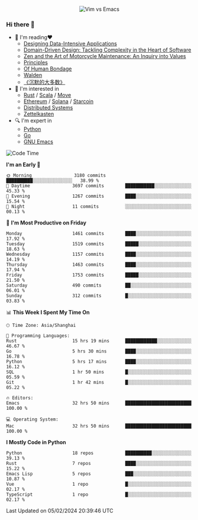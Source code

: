 <p align="center">
    <img src="https://gist.githubusercontent.com/coldnight/e696baffb094e71c96cb302118878eae/raw/40ea5053a6f66cc65f90f437e4173497da225958/banner.gif" alt="Vim vs Emacs" />
</p>

### Hi there 👋

- 📖 I'm reading❤️
    + [Designing Data-Intensive Applications](https://www.oreilly.com/library/view/designing-data-intensive-applications/9781491903063/)
    + [Domain-Driven Design: Tackling Complexity in the Heart of Software](https://www.dddcommunity.org/book/evans_2003/)
    + [Zen and the Art of Motorcycle Maintenance: An Inquiry into Values](https://en.wikipedia.org/wiki/Zen_and_the_Art_of_Motorcycle_Maintenance)
    + [Principles](https://www.principles.com/)
    + [Of Human Bondage](https://en.wikipedia.org/wiki/Of_Human_Bondage)
    + [Walden](https://en.wikipedia.org/wiki/Walden)
    + [《沉默的大多数》](https://en.wikipedia.org/wiki/Silent_majority)
- 🌱 I'm interested in
    + [Rust](https://www.rust-lang.org/) / [Scala](https://www.scala-lang.org/) / [Move](https://github.com/move-language/move/)
    + [Ethereum](https://ethereum.org/en/) / [Solana](https://solana.com/) / [Starcoin](https://github.com/starcoinorg/starcoin)
	+ [Distributed Systems](https://www.linuxzen.com/notes/topics/20200320174417_%E5%88%86%E5%B8%83%E5%BC%8F/)
	+ [Zettelkasten](https://www.linuxzen.com/notes/notes/20220120080920-slip_box/)
- 🔍 I'm expert in
    + [Python](https://www.python.org/)
    + [Go](https://go.dev/)
    + [GNU Emacs](https://www.gnu.org/software/emacs/)

<!--START_SECTION:waka-->
![Code Time](http://img.shields.io/badge/Code%20Time-2%2C665%20hrs%2030%20mins-blue)

**I'm an Early 🐤** 

```text
🌞 Morning                3180 commits        ██████████░░░░░░░░░░░░░░░   38.99 % 
🌆 Daytime                3697 commits        ███████████░░░░░░░░░░░░░░   45.33 % 
🌃 Evening                1267 commits        ████░░░░░░░░░░░░░░░░░░░░░   15.54 % 
🌙 Night                  11 commits          ░░░░░░░░░░░░░░░░░░░░░░░░░   00.13 % 
```
📅 **I'm Most Productive on Friday** 

```text
Monday                   1461 commits        ████░░░░░░░░░░░░░░░░░░░░░   17.92 % 
Tuesday                  1519 commits        █████░░░░░░░░░░░░░░░░░░░░   18.63 % 
Wednesday                1157 commits        ████░░░░░░░░░░░░░░░░░░░░░   14.19 % 
Thursday                 1463 commits        ████░░░░░░░░░░░░░░░░░░░░░   17.94 % 
Friday                   1753 commits        █████░░░░░░░░░░░░░░░░░░░░   21.50 % 
Saturday                 490 commits         ██░░░░░░░░░░░░░░░░░░░░░░░   06.01 % 
Sunday                   312 commits         █░░░░░░░░░░░░░░░░░░░░░░░░   03.83 % 
```


📊 **This Week I Spent My Time On** 

```text
🕑︎ Time Zone: Asia/Shanghai

💬 Programming Languages: 
Rust                     15 hrs 19 mins      ████████████░░░░░░░░░░░░░   46.67 % 
Go                       5 hrs 30 mins       ████░░░░░░░░░░░░░░░░░░░░░   16.78 % 
Python                   5 hrs 17 mins       ████░░░░░░░░░░░░░░░░░░░░░   16.12 % 
SQL                      1 hr 50 mins        █░░░░░░░░░░░░░░░░░░░░░░░░   05.59 % 
Git                      1 hr 42 mins        █░░░░░░░░░░░░░░░░░░░░░░░░   05.22 % 

🔥 Editors: 
Emacs                    32 hrs 50 mins      █████████████████████████   100.00 % 

💻 Operating System: 
Mac                      32 hrs 50 mins      █████████████████████████   100.00 % 
```

**I Mostly Code in Python** 

```text
Python                   18 repos            ██████████░░░░░░░░░░░░░░░   39.13 % 
Rust                     7 repos             ████░░░░░░░░░░░░░░░░░░░░░   15.22 % 
Emacs Lisp               5 repos             ███░░░░░░░░░░░░░░░░░░░░░░   10.87 % 
Vue                      1 repo              █░░░░░░░░░░░░░░░░░░░░░░░░   02.17 % 
TypeScript               1 repo              █░░░░░░░░░░░░░░░░░░░░░░░░   02.17 % 
```




 Last Updated on 05/02/2024 20:39:46 UTC
<!--END_SECTION:waka-->
